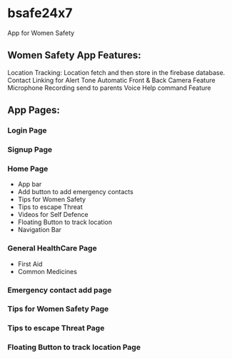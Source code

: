 # bsafe24x7

App for Women Safety

## Women Safety App Features:
Location Tracking: Location fetch and then store in the firebase database.
Contact Linking for Alert Tone
Automatic Front & Back Camera Feature
Microphone Recording send to parents
Voice Help command Feature


## App Pages:
### Login Page
### Signup Page

### Home Page 
- App bar  
- Add button to add emergency contacts  
- Tips for Women Safety
- Tips to escape Threat
- Videos for Self Defence
- Floating Button to track location
- Navigation Bar

### General HealthCare Page
- First Aid
- Common Medicines 
### Emergency contact add page

### Tips for Women Safety Page
### Tips to escape Threat Page
### Floating Button to track location Page














